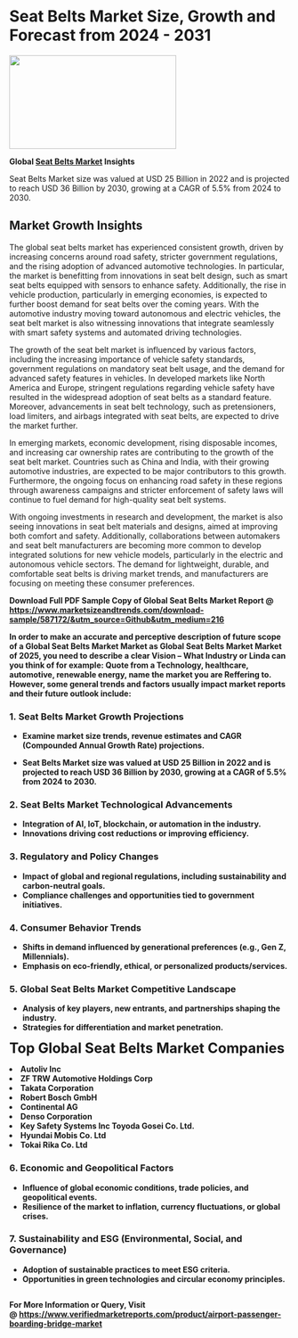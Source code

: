 <H1>Seat Belts Market Size, Growth and Forecast from 2024 - 2031</H1><img class="aligncenter size-medium wp-image-584254" src="https://thirdeyenews.in/wp-content/uploads/2024/09/Global-Market-Research-300x168.jpeg" alt="" width="300" height="168" /><p><strong>Global&nbsp;<a href="https://www.marketsizeandtrends.com/download-sample/587172/&amp;utm_source=Github&utm_medium=216">Seat Belts Market</a> Insights</strong></p><p>Seat Belts Market size was valued at USD 25 Billion in 2022 and is projected to reach USD 36 Billion by 2030, growing at a CAGR of 5.5% from 2024 to 2030.</p><p><h2>Market Growth Insights</h2> <p>The global seat belts market has experienced consistent growth, driven by increasing concerns around road safety, stricter government regulations, and the rising adoption of advanced automotive technologies. In particular, the market is benefitting from innovations in seat belt design, such as smart seat belts equipped with sensors to enhance safety. Additionally, the rise in vehicle production, particularly in emerging economies, is expected to further boost demand for seat belts over the coming years. With the automotive industry moving toward autonomous and electric vehicles, the seat belt market is also witnessing innovations that integrate seamlessly with smart safety systems and automated driving technologies.</p> <p><strong></strong></p> <p>The growth of the seat belt market is influenced by various factors, including the increasing importance of vehicle safety standards, government regulations on mandatory seat belt usage, and the demand for advanced safety features in vehicles. In developed markets like North America and Europe, stringent regulations regarding vehicle safety have resulted in the widespread adoption of seat belts as a standard feature. Moreover, advancements in seat belt technology, such as pretensioners, load limiters, and airbags integrated with seat belts, are expected to drive the market further.</p> <p>In emerging markets, economic development, rising disposable incomes, and increasing car ownership rates are contributing to the growth of the seat belt market. Countries such as China and India, with their growing automotive industries, are expected to be major contributors to this growth. Furthermore, the ongoing focus on enhancing road safety in these regions through awareness campaigns and stricter enforcement of safety laws will continue to fuel demand for high-quality seat belt systems.</p> <p>With ongoing investments in research and development, the market is also seeing innovations in seat belt materials and designs, aimed at improving both comfort and safety. Additionally, collaborations between automakers and seat belt manufacturers are becoming more common to develop integrated solutions for new vehicle models, particularly in the electric and autonomous vehicle sectors. The demand for lightweight, durable, and comfortable seat belts is driving market trends, and manufacturers are focusing on meeting these consumer preferences.</p> <p><strong></p><p><span class=""><strong>Download Full PDF Sample Copy of Global Seat Belts Market Report</strong> @ <a href="https://www.marketsizeandtrends.com/download-sample/587172/&amp;utm_source=Github&utm_medium=216" target="_blank">https://www.marketsizeandtrends.com/download-sample/587172/&amp;utm_source=Github&utm_medium=216</a></span></p><p>In order to make an accurate and perceptive description of future scope of a Global&nbsp;Seat Belts Market Market as Global&nbsp;Seat Belts Market Market of 2025, you need to describe a clear Vision &ndash; What Industry or Linda can you think of for example: Quote from a Technology, healthcare, automotive, renewable energy, name the market you are Reffering to. However, some general trends and factors usually impact market reports and their future outlook include:</p><h3>1.&nbsp;<strong>Seat Belts Market Growth Projections</strong></h3><ul><li>Examine market size trends, revenue estimates and CAGR (Compounded Annual Growth Rate) projections.</li><li><p>Seat Belts Market size was valued at USD 25 Billion in 2022 and is projected to reach USD 36 Billion by 2030, growing at a CAGR of 5.5% from 2024 to 2030.</p></li></ul><h3>2.&nbsp;<strong>Seat Belts Market Technological Advancements</strong></h3><ul><li>Integration of AI, IoT, blockchain, or automation in the industry.</li><li>Innovations driving cost reductions or improving efficiency.</li></ul><h3>3.&nbsp;<strong>Regulatory and Policy Changes</strong></h3><ul><li>Impact of global and regional regulations, including sustainability and carbon-neutral goals.</li><li>Compliance challenges and opportunities tied to government initiatives.</li></ul><h3>4.&nbsp;<strong>Consumer Behavior Trends</strong></h3><ul><li>Shifts in demand influenced by generational preferences (e.g., Gen Z, Millennials).</li><li>Emphasis on eco-friendly, ethical, or personalized products/services.</li></ul><h3>5.&nbsp;<strong>Global Seat Belts Market Competitive Landscape</strong></h3><ul><li>Analysis of key players, new entrants, and partnerships shaping the industry.</li><li>Strategies for differentiation and market penetration.</li></ul><p data-pm-slice="1 1 []"><span style="color: inherit; font-family: inherit; font-size: 25px;">Top Global Seat Belts Market Companies</span></p><div class="" data-test-id=""><p><li>Autoliv Inc</li><li> ZF TRW Automotive Holdings Corp</li><li> Takata Corporation</li><li> Robert Bosch GmbH</li><li> Continental AG</li><li> Denso Corporation</li><li> Key Safety Systems Inc Toyoda Gosei Co. Ltd.</li><li> Hyundai Mobis Co. Ltd</li><li> Tokai Rika Co. Ltd</li></p></div><h3>6.&nbsp;<strong>Economic and Geopolitical Factors</strong></h3><ul><li>Influence of global economic conditions, trade policies, and geopolitical events.</li><li>Resilience of the market to inflation, currency fluctuations, or global crises.</li></ul><h3>7.&nbsp;<strong>Sustainability and ESG (Environmental, Social, and Governance)</strong></h3><ul><li>Adoption of sustainable practices to meet ESG criteria.</li><li>Opportunities in green technologies and circular economy principles.</li></ul><h2><strong style="font-size: 14px;">For More Information or Query, Visit @&nbsp;</strong><a style="background-color: #ffffff; font-size: 14px;" href="https://www.marketsizeandtrends.com/report/seat-belts-market/" target="_blank">https://www.verifiedmarketreports.com/product/airport-passenger-boarding-bridge-market</a></h2>
